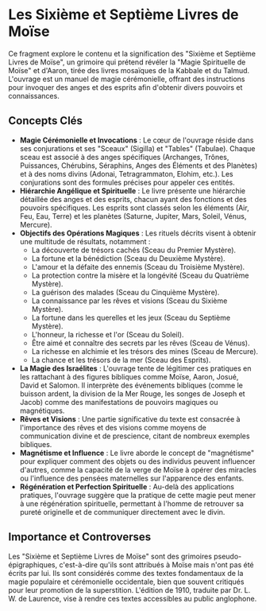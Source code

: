 # Les Sixième et Septième Livres de Moïse

Ce fragment explore le contenu et la signification des "Sixième et Septième Livres de Moïse", un grimoire qui prétend révéler la "Magie Spirituelle de Moïse" et d'Aaron, tirée des livres mosaïques de la Kabbale et du Talmud. L'ouvrage est un manuel de magie cérémonielle, offrant des instructions pour invoquer des anges et des esprits afin d'obtenir divers pouvoirs et connaissances.

## Concepts Clés

*   **Magie Cérémonielle et Invocations** : Le cœur de l'ouvrage réside dans ses conjurations et ses "Sceaux" (Sigilla) et "Tables" (Tabulae). Chaque sceau est associé à des anges spécifiques (Archanges, Trônes, Puissances, Chérubins, Séraphins, Anges des Éléments et des Planètes) et à des noms divins (Adonai, Tetragrammaton, Elohim, etc.). Les conjurations sont des formules précises pour appeler ces entités.
*   **Hiérarchie Angélique et Spirituelle** : Le livre présente une hiérarchie détaillée des anges et des esprits, chacun ayant des fonctions et des pouvoirs spécifiques. Les esprits sont classés selon les éléments (Air, Feu, Eau, Terre) et les planètes (Saturne, Jupiter, Mars, Soleil, Vénus, Mercure).
*   **Objectifs des Opérations Magiques** : Les rituels décrits visent à obtenir une multitude de résultats, notamment :
    *   La découverte de trésors cachés (Sceau du Premier Mystère).
    *   La fortune et la bénédiction (Sceau du Deuxième Mystère).
    *   L'amour et la défaite des ennemis (Sceau du Troisième Mystère).
    *   La protection contre la misère et la longévité (Sceau du Quatrième Mystère).
    *   La guérison des malades (Sceau du Cinquième Mystère).
    *   La connaissance par les rêves et visions (Sceau du Sixième Mystère).
    *   La fortune dans les querelles et les jeux (Sceau du Septième Mystère).
    *   L'honneur, la richesse et l'or (Sceau du Soleil).
    *   Être aimé et connaître des secrets par les rêves (Sceau de Vénus).
    *   La richesse en alchimie et les trésors des mines (Sceau de Mercure).
    *   La chance et les trésors de la mer (Sceau des Esprits).
*   **La Magie des Israélites** : L'ouvrage tente de légitimer ces pratiques en les rattachant à des figures bibliques comme Moïse, Aaron, Josué, David et Salomon. Il interprète des événements bibliques (comme le buisson ardent, la division de la Mer Rouge, les songes de Joseph et Jacob) comme des manifestations de pouvoirs magiques ou magnétiques.
*   **Rêves et Visions** : Une partie significative du texte est consacrée à l'importance des rêves et des visions comme moyens de communication divine et de prescience, citant de nombreux exemples bibliques.
*   **Magnétisme et Influence** : Le livre aborde le concept de "magnétisme" pour expliquer comment des objets ou des individus peuvent influencer d'autres, comme la capacité de la verge de Moïse à opérer des miracles ou l'influence des pensées maternelles sur l'apparence des enfants.
*   **Régénération et Perfection Spirituelle** : Au-delà des applications pratiques, l'ouvrage suggère que la pratique de cette magie peut mener à une régénération spirituelle, permettant à l'homme de retrouver sa pureté originelle et de communiquer directement avec le divin.

## Importance et Controverses

Les "Sixième et Septième Livres de Moïse" sont des grimoires pseudo-épigraphiques, c'est-à-dire qu'ils sont attribués à Moïse mais n'ont pas été écrits par lui. Ils sont considérés comme des textes fondamentaux de la magie populaire et cérémonielle occidentale, bien que souvent critiqués pour leur promotion de la superstition. L'édition de 1910, traduite par Dr. L. W. de Laurence, vise à rendre ces textes accessibles au public anglophone.